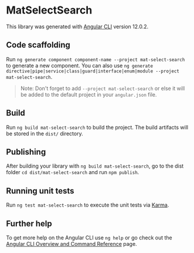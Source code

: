 # MatSelectSearch

This library was generated with [Angular CLI](https://github.com/angular/angular-cli) version 12.0.2.

## Code scaffolding

Run `ng generate component component-name --project mat-select-search` to generate a new component. You can also use `ng generate directive|pipe|service|class|guard|interface|enum|module --project mat-select-search`.
> Note: Don't forget to add `--project mat-select-search` or else it will be added to the default project in your `angular.json` file. 

## Build

Run `ng build mat-select-search` to build the project. The build artifacts will be stored in the `dist/` directory.

## Publishing

After building your library with `ng build mat-select-search`, go to the dist folder `cd dist/mat-select-search` and run `npm publish`.

## Running unit tests

Run `ng test mat-select-search` to execute the unit tests via [Karma](https://karma-runner.github.io).

## Further help

To get more help on the Angular CLI use `ng help` or go check out the [Angular CLI Overview and Command Reference](https://angular.io/cli) page.
